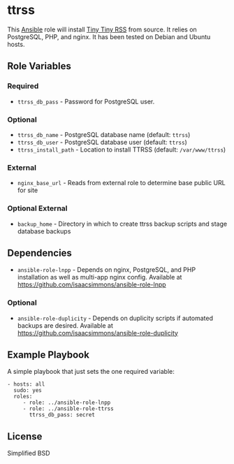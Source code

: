 # ttrss #

This [Ansible](http://www.ansible.com/home) role will install [Tiny Tiny RSS](http://tt-rss.org/) from source.
It relies on PostgreSQL, PHP, and nginx.
It has been tested on Debian and Ubuntu hosts.

## Role Variables ##

### Required ###

* `ttrss_db_pass` - Password for PostgreSQL user.

### Optional ###

* `ttrss_db_name` - PostgreSQL database name (default: `ttrss`)
* `ttrss_db_user` - PostgreSQL database user (default: `ttrss`)
* `ttrss_install_path` - Location to install TTRSS (default: `/var/www/ttrss`)

### External ###

* `nginx_base_url` - Reads from external role to determine base public URL for site

### Optional External ###

* `backup_home` - Directory in which to create ttrss backup scripts and stage database backups

## Dependencies ##

* `ansible-role-lnpp` - Depends on nginx, PostgreSQL, and PHP installation as well as multi-app nginx config. Available at <https://github.com/isaacsimmons/ansible-role-lnpp>

### Optional ###

* `ansible-role-duplicity` - Depends on duplicity scripts if automated backups are desired. Available at <https://github.com/isaacsimmons/ansible-role-duplicity>

## Example Playbook ##

A simple playbook that just sets the one required variable:

    - hosts: all
      sudo: yes
      roles:
         - role: ../ansible-role-lnpp
         - role: ../ansible-role-ttrss
           ttrss_db_pass: secret

## License ##

Simplified BSD
